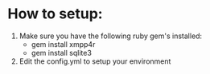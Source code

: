 How to setup:
=============

1. Make sure you have the following ruby gem's installed:
    * gem install xmpp4r
    * gem install sqlite3
2. Edit the config.yml to setup your environment
